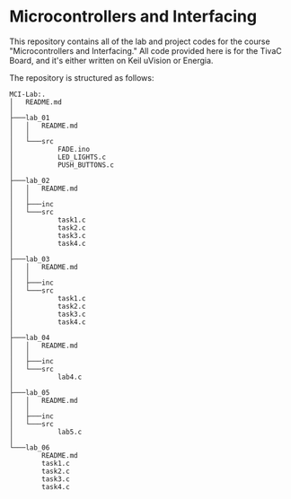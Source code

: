 # Microcontrollers and Interfacing

This repository contains all of the lab and project codes for the course "Microcontrollers and Interfacing." All code provided here is for the TivaC Board, and it's either written on Keil uVision or Energia.

The repository is structured as follows:

```
MCI-Lab:.
│   README.md
│   
├───lab_01
│   │   README.md
│   │   
│   └───src
│           FADE.ino
│           LED_LIGHTS.c
│           PUSH_BUTTONS.c
│           
├───lab_02
│   │   README.md
│   │   
│   ├───inc
│   └───src
│           task1.c
│           task2.c
│           task3.c
│           task4.c
│           
├───lab_03
│   │   README.md
│   │   
│   ├───inc
│   └───src
│           task1.c
│           task2.c
│           task3.c
│           task4.c
│           
├───lab_04
│   │   README.md
│   │   
│   ├───inc
│   └───src
│           lab4.c
│           
├───lab_05
│   │   README.md
│   │   
│   ├───inc
│   └───src
│           lab5.c
│           
└───lab_06
        README.md
        task1.c
        task2.c
        task3.c
        task4.c
```